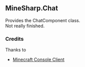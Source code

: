 ## MineSharp.Chat

Provides the ChatComponent class.\
Not really finished.

### Credits
Thanks to
- [Minecraft Console Client](https://github.com/MCCTeam/Minecraft-Console-Client)